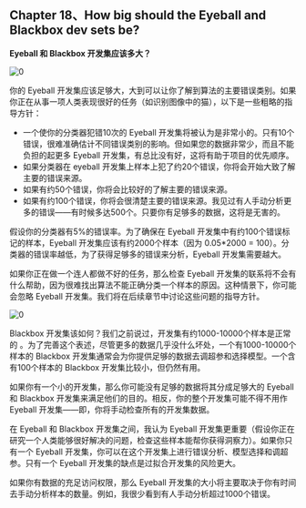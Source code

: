 ## Chapter 18、How big should the Eyeball and Blackbox dev sets be?

**Eyeball 和 Blackbox 开发集应该多大？**

![0](http://oow6unnib.bkt.clouddn.com/myl-c17-0.jpg)

你的 Eyeball 开发集应该足够大，大到可以让你了解到算法的主要错误类别。如果你正在从事一项人类表现很好的任务（如识别图像中的猫），以下是一些粗略的指导方针：

- 一个使你的分类器犯错10次的 Eyeball 开发集将被认为是非常小的。只有10个错误，很难准确估计不同错误类别的影响。但如果您的数据非常少，而且不能负担的起更多 Eyeball 开发集，有总比没有好，这将有助于项目的优先顺序。
- 如果分类器在 eyeball 开发集上样本上犯了约20个错误，你将会开始大致了解主要的错误来源。
- 如果有约50个错误，你将会比较好的了解主要的错误来源。
- 如果有约100个错误，你将会很清楚主要的错误来源。我见过有人手动分析更多的错误——有时候多达500个。只要你有足够多的数据，这将是无害的。

假设你的分类器有5%的错误率。为了确保在 Eyeball 开发集中有约100个错误标记的样本，Eyeball 开发集应该有约2000个样本（因为 0.05*2000 = 100）。分类器的错误率越低，为了获得足够多的错误来分析，Eyeball 开发集需要越大。

如果你正在做一个连人都做不好的任务，那么检查 Eyeball 开发集的联系将不会有什么帮助，因为很难找出算法不能正确分类一个样本的原因。这种情景下，你可能会忽略 Eyeball  开发集。我们将在后续章节中讨论这些问题的指导方针。

![0](http://oow6unnib.bkt.clouddn.com/myl-c17-1.jpg)

Blackbox 开发集该如何？我们之前说过，开发集有约1000-10000个样本是正常的 。为了完善这个表述，尽管更多的数据几乎没什么坏处，一个有1000-10000个样本的 Blackbox 开发集通常会为你提供足够的数据去调超参和选择模型。一个含有100个样本的 Blackbox 开发集比较小，但仍然有用。

如果你有一个小的开发集，那么你可能没有足够的数据将其分成足够大的 Eyeball 和 Blackbox 开发集来满足他们的目的。相反，你的整个开发集可能不得不用作 Eyeball 开发集——即，你将手动检查所有的开发集数据。

在 Eyeball 和 Blackbox 开发集之间，我认为 Eyeball 开发集更重要（假设你正在研究一个人类能够很好解决的问题，检查这些样本能帮你获得洞察力）。如果你只有一个 Eyeball 开发集，你可以在这个开发集上进行错误分析、模型选择和调超参。只有一个 Eyeball 开发集的缺点是过拟合开发集的风险更大。

如果你有数据的充足访问权限，那么 Eyeball 开发集的大小将主要取决于你有时间去手动分析样本的数量。例如，我很少看到有人手动分析超过1000个错误。



